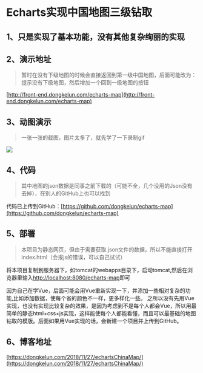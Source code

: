 # Echarts实现中国地图三级钻取

## 1、只是实现了基本功能，没有其他复杂绚丽的实现
## 2、演示地址
> 暂时在没有下级地图的时候会直接返回到第一级中国地图，后面可能改为：提示没有下级地图，然后增加一个回到一级地图的按钮

[http://front-end.dongkelun.com/echarts-map](http://front-end.dongkelun.com/echarts-map)


## 3、动图演示
> 一张一张的截图，图片太多了，就先学了一下录制gif

<!-- more -->
![](https://wx4.sinaimg.cn/large/e44344dcly1fxmmzni353g20u40idb2b.gif)

## 4、代码

> 其中地图的json数据是同事之前下载的（可能不全，几个没用的Json没有去掉），在别人的GitHub上也可以找到

代码已上传到GitHub：[https://github.com/dongkelun/echarts-map](https://github.com/dongkelun/echarts-map)


## 5、部署
>本项目为静态网页，但由于需要获取.json文件的数据，所以不能直接打开index.html（会报js的错误，可以自己试试）

将本项目复制到服务器下，如tomcat的webapps目录下，启动tomcat,然后在浏览器里输入[http://localhost:8080/echarts-map](http://localhost:8080/echarts-map)即可

因为自己在学Vue，后面可能会用Vue重新实现一下，并添加一些相对复杂的功能,比如添加数据，使每个省的颜色不一样，更多样化一些。
之所以没有先用Vue实现，也没有实现比较复杂的效果，是因为考虑到不是每个人都会Vue，所以用最简单的静态html+css+js实现，这样能使每个人都能看懂，而且可以最基础的地图钻取的模版。后面如果用Vue实现的话，会新建一个项目并上传到GitHub。
## 6、博客地址
[https://dongkelun.com/2018/11/27/echartsChinaMap/](https://dongkelun.com/2018/11/27/echartsChinaMap/)




